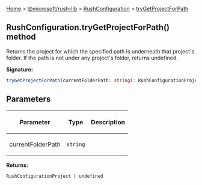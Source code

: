 [Home](./index) &gt; [@microsoft/rush-lib](./rush-lib.md) &gt; [RushConfiguration](./rush-lib.rushconfiguration.md) &gt; [tryGetProjectForPath](./rush-lib.rushconfiguration.trygetprojectforpath.md)

## RushConfiguration.tryGetProjectForPath() method

Returns the project for which the specified path is underneath that project's folder. If the path is not under any project's folder, returns undefined.

<b>Signature:</b>

```typescript
tryGetProjectForPath(currentFolderPath: string): RushConfigurationProject | undefined;
```

## Parameters

|  <p>Parameter</p> | <p>Type</p> | <p>Description</p> |
|  --- | --- | --- |
|  <p>currentFolderPath</p> | <p>`string`</p> |  |

<b>Returns:</b>

`RushConfigurationProject | undefined`

